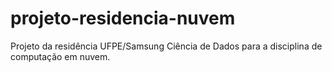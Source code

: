 # projeto-residencia-nuvem
Projeto da residência UFPE/Samsung Ciência de Dados para a disciplina de computação em nuvem.
